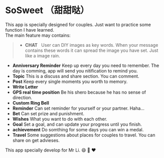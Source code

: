# SoSweet （甜甜哒）  



This app is specially designed for couples. Just want to practice some function I have learned.   
The main feature may contains:
> * **CHAT**   User can DIY images as key words. When your message contains these words it can spread the image you have set. Just like a image rain.   
* **Anniversary Reminder**  Keep up every day you need to remember. The day is comming, app will send you nitification to remind you.   
* **Topic** This is a discuss and share section. You can comment.
* **Post** Keep every single moments you worth to memory.
* **Write Letter** 
* **GPS real time position** Be his shero because he has no sense of direction.
* **Custom Ring Bell** 
* **Reminder** Can set reminder for yourself or your partner. Haha...
* **Bet** Can set prize and punishment. 
* **Wishes** What you want to do with each other.
* **Goal** Set a goal, and can update your progress until you finish.
* **achievement** Do somthing for some days you can win a medal.
* **Travel** Some suggestions about places for couples to travel. You can share on get advieses.

This app specially develop for Mr Li. :smile: :kiss: :heart:      

[甜甜哒中文Readme]:(https://lizwangying.wordpress.com/2016/12/15/%e7%94%9c%e7%94%9c%e5%93%92%ef%bc%88sosweet%ef%bc%89%e5%8a%9f%e8%83%bd%e9%9c%80%e6%b1%82/)
 
